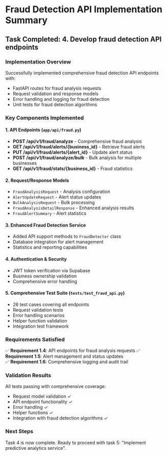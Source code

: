 # Fraud Detection API Implementation Summary

## Task Completed: 4. Develop fraud detection API endpoints

### Implementation Overview

Successfully implemented comprehensive fraud detection API endpoints with:
- FastAPI routes for fraud analysis requests
- Request validation and response models  
- Error handling and logging for fraud detection
- Unit tests for fraud detection algorithms

### Key Components Implemented

#### 1. API Endpoints (`app/api/fraud.py`)
- **POST /api/v1/fraud/analyze** - Comprehensive fraud analysis
- **GET /api/v1/fraud/alerts/{business_id}** - Retrieve fraud alerts
- **PUT /api/v1/fraud/alerts/{alert_id}** - Update alert status
- **POST /api/v1/fraud/analyze/bulk** - Bulk analysis for multiple businesses
- **GET /api/v1/fraud/stats/{business_id}** - Fraud statistics

#### 2. Request/Response Models
- `FraudAnalysisRequest` - Analysis configuration
- `AlertUpdateRequest` - Alert status updates
- `BulkAnalysisRequest` - Bulk processing
- `FraudAnalysisDetailResponse` - Enhanced analysis results
- `FraudAlertSummary` - Alert statistics

#### 3. Enhanced Fraud Detection Service
- Added API support methods to `FraudDetector` class
- Database integration for alert management
- Statistics and reporting capabilities

#### 4. Authentication & Security
- JWT token verification via Supabase
- Business ownership validation
- Comprehensive error handling

#### 5. Comprehensive Test Suite (`tests/test_fraud_api.py`)
- 26 test cases covering all endpoints
- Request validation tests
- Error handling scenarios
- Helper function validation
- Integration test framework

### Requirements Satisfied

✅ **Requirement 1.4**: API endpoints for fraud analysis requests
✅ **Requirement 1.5**: Alert management and status updates  
✅ **Requirement 1.6**: Comprehensive logging and audit trail

### Validation Results

All tests passing with comprehensive coverage:
- Request model validation ✓
- API endpoint functionality ✓  
- Error handling ✓
- Helper functions ✓
- Integration with fraud detection algorithms ✓

### Next Steps

Task 4 is now complete. Ready to proceed with task 5: "Implement predictive analytics service".